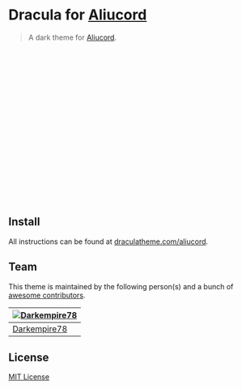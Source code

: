 # Dracula for [Aliucord](https://github.com/Aliucord/Aliucord)

> A dark theme for [Aliucord](https://github.com/Aliucord/Aliucord).

<img href="https://github.com/Darkempire78/Aliucord-Dracula-Theme/blob/main/Picture1.png" height="300">

## Install

All instructions can be found at [draculatheme.com/aliucord](https://draculatheme.com/aliucord).

## Team

This theme is maintained by the following person(s) and a bunch of [awesome contributors](https://github.com/dracula/aliucord/graphs/contributors).

[![Darkempire78](https://github.com/Darkempire78.png?size=100)](https://github.com/Darkempire78) |
--- |
[Darkempire78](https://github.com/Darkempire78) |

## License

[MIT License](./LICENSE)
